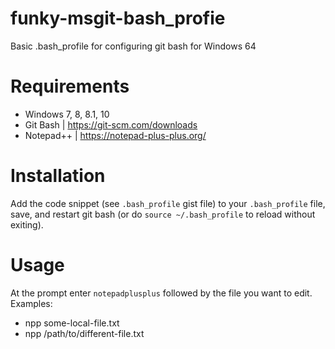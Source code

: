 # funky-msgit-bash_profie
Basic .bash_profile for configuring git bash for Windows 64

# Requirements
 - Windows 7, 8, 8.1, 10
 - Git Bash  | https://git-scm.com/downloads
 - Notepad++ | https://notepad-plus-plus.org/

# Installation
Add the code snippet (see `.bash_profile` gist file) to your `.bash_profile` file, save, and restart git bash (or do `source ~/.bash_profile` to reload without exiting).

# Usage
At the prompt enter `notepadplusplus` followed by the file you want to edit.
Examples:
 - npp some-local-file.txt
 - npp /path/to/different-file.txt
